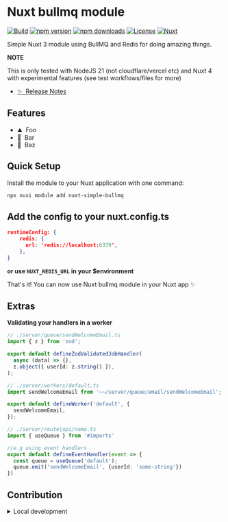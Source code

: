 # Nuxt bullmq module
[![Build](https://github.com/hareland/nuxt-simple-bullmq/actions/workflows/test.yml/badge.svg)](https://github.com/hareland/nuxt-simple-bullmq/actions/workflows/test.yml)
[![npm version][npm-version-src]][npm-version-href]
[![npm downloads][npm-downloads-src]][npm-downloads-href]
[![License][license-src]][license-href]
[![Nuxt][nuxt-src]][nuxt-href]

Simple Nuxt 3 module using BullMQ and Redis for doing amazing things.

**NOTE**

This is only tested with NodeJS 21 (not cloudflare/vercel etc) and Nuxt 4 with experimental features (see test workflows/files for more)

- [✨ &nbsp;Release Notes](/CHANGELOG.md)
<!-- - [🏀 Online playground](https://stackblitz.com/github/your-org/nuxt-simple-bullmq?file=playground%2Fapp.vue) -->
<!-- - [📖 &nbsp;Documentation](https://example.com) -->

## Features

<!-- Highlight some of the features your module provide here -->
- ⛰ &nbsp;Foo
- 🚠 &nbsp;Bar
- 🌲 &nbsp;Baz

## Quick Setup

Install the module to your Nuxt application with one command:

```bash
npx nuxi module add nuxt-simple-bullmq
```

## Add the config to your nuxt.config.ts
```json
runtimeConfig: {
    redis: {
      url: 'redis://localhost:6379',
    },
}
```
**or use `NUXT_REDIS_URL` in your $environment**

That's it! You can now use Nuxt bullmq module in your Nuxt app ✨

## Extras

**Validating your handlers in a worker**

```typescript
// ./server/queue/sendWelcomeEmail.ts
import { z } from 'zod';

export default defineZodValidatedJobHandler(
  async (data) => {},
  z.object({ userId: z.string() }),
);
```

```typescript 
// ./server/workers/default,ts
import sendWelcomeEmail from '~~/server/queue/email/sendWelcomeEmail';

export default defineWorker('default', {
  sendWelcomeEmail,
});
```

```typescript
// ./server/route|api/name.ts
import { useQueue } from '#imports'

//e.g using event handlers
export default defineEventHandler(event => {
  const queue = useQueue('default');
  queue.emit('sendWelcomeEmail', {userId: 'some-string'})
})
```


## Contribution

<details>
  <summary>Local development</summary>
  
  ```bash
  # Install dependencies
  npm install
  
  # Generate type stubs
  npm run dev:prepare
  
  # run redis via docker (add -s to detach and continue using the terminal for other stuff)
  docker compose -f ./playground/compose.yml up [-d]
  
  # to stop docker stuff:
  docker compose -f ./playground/compose.yml down
  
  
  # Develop with the playground
  npm run dev
  
  # Build the playground
  npm run dev:build
  
  # Run ESLint
  npm run lint
  
  # Run Vitest
  npm run test
  npm run test:watch
  
  # Release new version
  npm run release
  ```

</details>


<!-- Badges -->
[npm-version-src]: https://img.shields.io/npm/v/nuxt-simple-bullmq/latest.svg?style=flat&colorA=020420&colorB=00DC82
[npm-version-href]: https://npmjs.com/package/nuxt-simple-bullmq

[npm-downloads-src]: https://img.shields.io/npm/dm/nuxt-simple-bullmq.svg?style=flat&colorA=020420&colorB=00DC82
[npm-downloads-href]: https://npm.chart.dev/nuxt-simple-bullmq

[license-src]: https://img.shields.io/npm/l/nuxt-simple-bullmq.svg?style=flat&colorA=020420&colorB=00DC82
[license-href]: https://npmjs.com/package/nuxt-simple-bullmq

[nuxt-src]: https://img.shields.io/badge/Nuxt-020420?logo=nuxt.js
[nuxt-href]: https://nuxt.com
